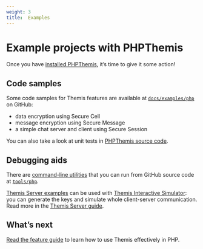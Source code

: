 ```yaml
---
weight: 3
title:  Examples
---
```


# Example projects with PHPThemis

Once you have [installed PHPThemis](../installation/), it’s time to give it some action!

## Code samples

Some code samples for Themis features are available
at [`docs/examples/php`](https://github.com/cossacklabs/themis/tree/master/docs/examples/php)
on GitHub:

  - data encryption using Secure Cell
  - message encryption using Secure Message
  - a simple chat server and client using Secure Session

You can also take a look at unit tests
in [PHPThemis source code](https://github.com/cossacklabs/themis/tree/master/tests/phpthemis).

## Debugging aids

There are [command-line utilities](/docs/themis/debugging/cli-utilities/#php)
that you can run from GitHub source code
at [`tools/php`](https://github.com/cossacklabs/themis/tree/master/tools/php).

[Themis Server examples](https://github.com/cossacklabs/themis/tree/master/docs/examples/Themis-server/php)
can be used with [Themis Interactive Simulator](https://docs.cossacklabs.com/simulator/interactive/):
you can generate the keys and simulate whole client-server communication.
Read more in the [Themis Server guide](/docs/themis/debugging/themis-server/).

## What’s next

[Read the feature guide](../features/)
to learn how to use Themis effectively in PHP.
